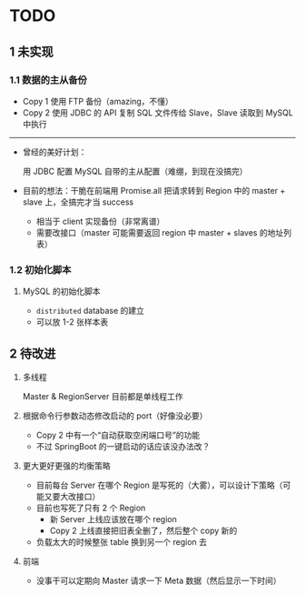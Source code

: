 # TODO

## 1 未实现

### 1.1 数据的主从备份

- Copy 1 使用 FTP 备份（amazing，不懂）
- Copy 2 使用 JDBC 的 API 复制 SQL 文件传给 Slave，Slave 读取到 MySQL 中执行

---

- 曾经的美好计划：

    用 JDBC 配置 MySQL 自带的主从配置（难绷，到现在没搞完）

- 目前的想法：干脆在前端用 Promise.all 把请求转到 Region 中的 master + slave 上，全搞完才当 success

    - 相当于 client 实现备份（非常离谱）
    - 需要改接口（master 可能需要返回 region 中 master + slaves 的地址列表）


### 1.2 初始化脚本

1. MySQL 的初始化脚本

    - `distributed` database 的建立
    - 可以放 1-2 张样本表


## 2 待改进

1. 多线程

    Master & RegionServer 目前都是单线程工作


2. 根据命令行参数动态修改启动的 port（好像没必要）

    - Copy 2 中有一个“自动获取空闲端口号”的功能
    - 不过 SpringBoot 的一键启动的话应该没办法改？


3. 更大更好更强的均衡策略

    - 目前每台 Server 在哪个 Region 是写死的（大雾），可以设计下策略（可能又要大改接口）
    - 目前也写死了只有 2 个 Region
        - 新 Server 上线应该放在哪个 region
        - Copy 2 上线直接把旧表全删了，然后整个 copy 新的
    - 负载太大的时候整张 table 换到另一个 region 去

4. 前端

    - 没事干可以定期向 Master 请求一下 Meta 数据（然后显示一下时间）